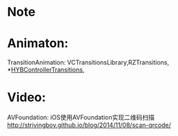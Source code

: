 # Note
# Animaton: 
TransitionAnimation:
VCTransitionsLibrary,RZTransitions,
*[HYBControllerTransitions](https://github.com/CoderJackyHuang/HYBControllerTransitions),
# Video:
AVFoundation:
iOS使用AVFoundation实现二维码扫描 http://strivingboy.github.io/blog/2014/11/08/scan-qrcode/




